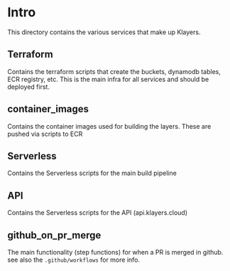 # Intro

This directory contains the various services that make up Klayers.

## Terraform
Contains the terraform scripts that create the buckets, dynamodb tables, ECR registry, etc. This is the main infra for all services and should be deployed first.

## container_images
Contains the container images used for building the layers. These are pushed via scripts to ECR

## Serverless
Contains the Serverless scripts for the main build pipeline

## API
Contains the Serverless scripts for the API (api.klayers.cloud)

## github_on_pr_merge
The main functionality (step functions) for when a PR is merged in github. see also the `.github/workflows` for more info.
